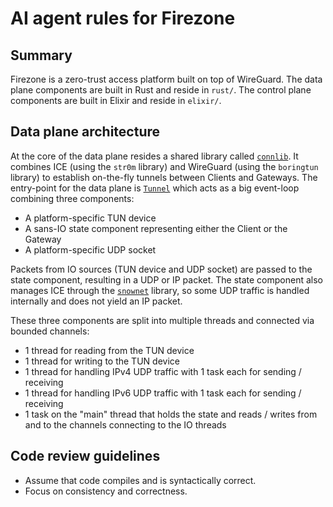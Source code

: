 # AI agent rules for Firezone

## Summary

Firezone is a zero-trust access platform built on top of WireGuard.
The data plane components are built in Rust and reside in `rust/`.
The control plane components are built in Elixir and reside in `elixir/`.

## Data plane architecture

At the core of the data plane resides a shared library called [`connlib`](rust/connlib).
It combines ICE (using the `str0m` library) and WireGuard (using the `boringtun` library) to establish on-the-fly tunnels between Clients and Gateways.
The entry-point for the data plane is [`Tunnel`](rust/connlib/tunnel) which acts as a big event-loop combining three components:

- A platform-specific TUN device
- A sans-IO state component representing either the Client or the Gateway
- A platform-specific UDP socket

Packets from IO sources (TUN device and UDP socket) are passed to the state component, resulting in a UDP or IP packet.
The state component also manages ICE through the [`snownet`](rust/connlib/snownet) library, so some UDP traffic is handled internally and does not yield an IP packet.

These three components are split into multiple threads and connected via bounded channels:

- 1 thread for reading from the TUN device
- 1 thread for writing to the TUN device
- 1 thread for handling IPv4 UDP traffic with 1 task each for sending / receiving
- 1 thread for handling IPv6 UDP traffic with 1 task each for sending / receiving
- 1 task on the "main" thread that holds the state and reads / writes from and to the channels connecting to the IO threads

## Code review guidelines

- Assume that code compiles and is syntactically correct.
- Focus on consistency and correctness.
